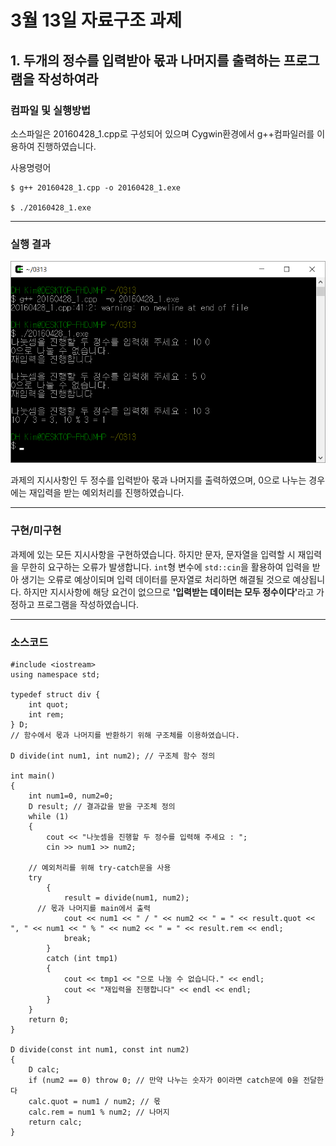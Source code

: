 # 3월 13일 자료구조 과제

## 1. 두개의 정수를 입력받아 몫과 나머지를 출력하는 프로그램을 작성하여라

### 컴파일 및 실행방법

소스파일은 20160428_1.cpp로 구성되어 있으며 Cygwin환경에서 g++컴파일러를 이용하여 진행하였습니다.

사용명령어
```
$ g++ 20160428_1.cpp -o 20160428_1.exe

$ ./20160428_1.exe
```

---

### 실행 결과
<img src = "img1.png" />

과제의 지시사항인 두 정수를 입력받아 몫과 나머지를 출력하였으며, 0으로 나누는 경우에는 재입력을 받는 예외처리를 진행하였습니다.

---

### 구현/미구현

과제에 있는 모든 지시사항을 구현하였습니다.
하지만 문자, 문자열을 입력할 시 재입력을 무한히 요구하는 오류가 발생합니다. `int`형 변수에 `std::cin`을 활용하여 입력을 받아 생기는 오류로 예상이되며 입력 데이터를 문자열로 처리하면 해결될 것으로 예상됩니다. 하지만 지시사항에 해당 요건이 없으므로 <strong>'입력받는 데이터는 모두 정수이다'</strong>라고 가정하고 프로그램을 작성하였습니다.

---

### 소스코드
```
#include <iostream>
using namespace std;

typedef struct div {
	int quot;
	int rem;
} D;
// 함수에서 몫과 나머지를 반환하기 위해 구조체를 이용하였습니다.

D divide(int num1, int num2); // 구조체 함수 정의

int main()
{
	int num1=0, num2=0;
	D result; // 결과값을 받을 구조체 정의
	while (1)
	{
		cout << "나눗셈을 진행할 두 정수를 입력해 주세요 : ";
		cin >> num1 >> num2;

    // 예외처리를 위해 try-catch문을 사용
    try
		{
			result = divide(num1, num2);
      // 몫과 나머지를 main에서 출력
			cout << num1 << " / " << num2 << " = " << result.quot << ", " << num1 << " % " << num2 << " = " << result.rem << endl;
			break;
		}
		catch (int tmp1)
		{
			cout << tmp1 << "으로 나눌 수 없습니다." << endl;
			cout << "재입력을 진행합니다" << endl << endl;
		}
	}
	return 0;
}

D divide(const int num1, const int num2)
{
	D calc;
	if (num2 == 0) throw 0; // 만약 나누는 숫자가 0이라면 catch문에 0을 전달한다
	calc.quot = num1 / num2; // 몫
	calc.rem = num1 % num2; // 나머지
	return calc;
}
```
